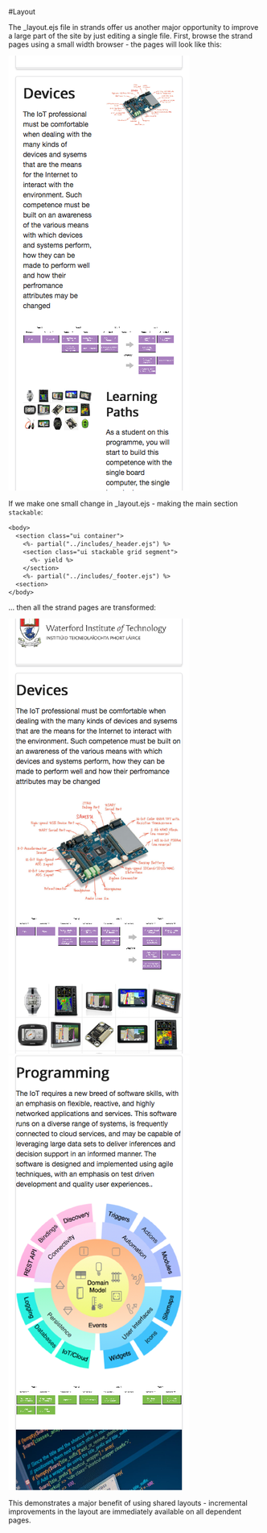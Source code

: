 #Layout

The _layout.ejs file in strands offer us another major opportunity to improve a large part of the site by just editing a single file. First, browse the strand pages using a small width browser - the pages will look like this:

![](img/28.png)


If we make one small change in _layout.ejs - making the main section `stackable`:

~~~
<body>
  <section class="ui container">
    <%- partial("../includes/_header.ejs") %>
    <section class="ui stackable grid segment">
      <%- yield %>
    </section>
    <%- partial("../includes/_footer.ejs") %>
  <section>
</body>
~~~

... then all the strand pages are transformed:

![](img/29.png)
![](img/30.png)

This demonstrates a major benefit of using shared layouts - incremental improvements in the layout are immediately available on all dependent pages.




